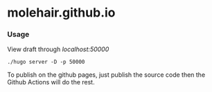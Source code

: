 # molehair.github.io

### Usage
View draft through *localhost:50000*

    ./hugo server -D -p 50000
    
To publish on the github pages, just publish the source code then the Github Actions will do the rest.
